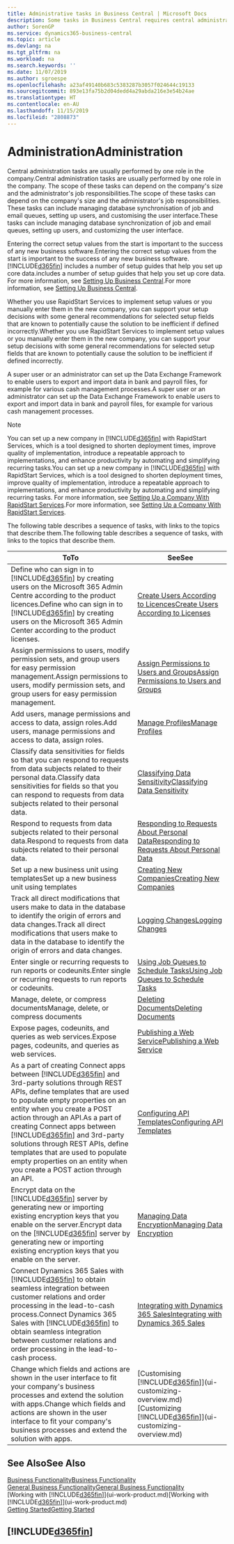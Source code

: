 ```yaml
---
title: Administrative tasks in Business Central | Microsoft Docs
description: Some tasks in Business Central requires central administration and setup. See what they are and learn what to do.
author: SorenGP
ms.service: dynamics365-business-central
ms.topic: article
ms.devlang: na
ms.tgt_pltfrm: na
ms.workload: na
ms.search.keywords: ''
ms.date: 11/07/2019
ms.author: sgroespe
ms.openlocfilehash: a23af49140b683c5383287b3057f024644c19133
ms.sourcegitcommit: 893e13fa75b2d04dedd4a29abda216e3e54b24ae
ms.translationtype: HT
ms.contentlocale: en-AU
ms.lasthandoff: 11/15/2019
ms.locfileid: "2808873"
---
```

# <a name="administration"></a><span data-ttu-id="d741f-104">Administration</span><span class="sxs-lookup"><span data-stu-id="d741f-104">Administration</span></span>
<span data-ttu-id="d741f-105">Central administration tasks are usually performed by one role in the company.</span><span class="sxs-lookup"><span data-stu-id="d741f-105">Central administration tasks are usually performed by one role in the company.</span></span> <span data-ttu-id="d741f-106">The scope of these tasks can depend on the company's size and the administrator's job responsibilities.</span><span class="sxs-lookup"><span data-stu-id="d741f-106">The scope of these tasks can depend on the company's size and the administrator's job responsibilities.</span></span> <span data-ttu-id="d741f-107">These tasks can include managing database synchronisation of job and email queues, setting up users, and customising the user interface.</span><span class="sxs-lookup"><span data-stu-id="d741f-107">These tasks can include managing database synchronization of job and email queues, setting up users, and customizing the user interface.</span></span>  

<span data-ttu-id="d741f-108">Entering the correct setup values from the start is important to the success of any new business software.</span><span class="sxs-lookup"><span data-stu-id="d741f-108">Entering the correct setup values from the start is important to the success of any new business software.</span></span> [!INCLUDE[d365fin](includes/d365fin_md.md)] <span data-ttu-id="d741f-109">includes a number of setup guides that help you set up core data.</span><span class="sxs-lookup"><span data-stu-id="d741f-109">includes a number of setup guides that help you set up core data.</span></span> <span data-ttu-id="d741f-110">For more information, see [Setting Up Business Central](setup.md).</span><span class="sxs-lookup"><span data-stu-id="d741f-110">For more information, see [Setting Up Business Central](setup.md).</span></span>

<span data-ttu-id="d741f-111">Whether you use RapidStart Services to implement setup values or you manually enter them in the new company, you can support your setup decisions with some general recommendations for selected setup fields that are known to potentially cause the solution to be inefficient if defined incorrectly.</span><span class="sxs-lookup"><span data-stu-id="d741f-111">Whether you use RapidStart Services to implement setup values or you manually enter them in the new company, you can support your setup decisions with some general recommendations for selected setup fields that are known to potentially cause the solution to be inefficient if defined incorrectly.</span></span>  

<span data-ttu-id="d741f-112">A super user or an administrator can set up the Data Exchange Framework to enable users to export and import data in bank and payroll files, for example for various cash management processes.</span><span class="sxs-lookup"><span data-stu-id="d741f-112">A super user or an administrator can set up the Data Exchange Framework to enable users to export and import data in bank and payroll files, for example for various cash management processes.</span></span>

> [!NOTE]
> <span data-ttu-id="d741f-113">You can set up a new company in [!INCLUDE[d365fin](includes/d365fin_md.md)] with RapidStart Services, which is a tool designed to shorten deployment times, improve quality of implementation, introduce a repeatable approach to implementations, and enhance productivity by automating and simplifying recurring tasks.</span><span class="sxs-lookup"><span data-stu-id="d741f-113">You can set up a new company in [!INCLUDE[d365fin](includes/d365fin_md.md)] with RapidStart Services, which is a tool designed to shorten deployment times, improve quality of implementation, introduce a repeatable approach to implementations, and enhance productivity by automating and simplifying recurring tasks.</span></span> <span data-ttu-id="d741f-114">For more information, see [Setting Up a Company With RapidStart Services](admin-set-up-a-company-with-rapidstart.md).</span><span class="sxs-lookup"><span data-stu-id="d741f-114">For more information, see [Setting Up a Company With RapidStart Services](admin-set-up-a-company-with-rapidstart.md).</span></span>

<span data-ttu-id="d741f-115">The following table describes a sequence of tasks, with links to the topics that describe them.</span><span class="sxs-lookup"><span data-stu-id="d741f-115">The following table describes a sequence of tasks, with links to the topics that describe them.</span></span>   

|<span data-ttu-id="d741f-116">**To**</span><span class="sxs-lookup"><span data-stu-id="d741f-116">**To**</span></span>|<span data-ttu-id="d741f-117">**See**</span><span class="sxs-lookup"><span data-stu-id="d741f-117">**See**</span></span>|  
|------------|-------------|  
|<span data-ttu-id="d741f-118">Define who can sign in to [!INCLUDE[d365fin](includes/d365fin_md.md)] by creating users on the Microsoft 365 Admin Centre according to the product licences.</span><span class="sxs-lookup"><span data-stu-id="d741f-118">Define who can sign in to [!INCLUDE[d365fin](includes/d365fin_md.md)] by creating users on the Microsoft 365 Admin Center according to the product licenses.</span></span>|[<span data-ttu-id="d741f-119">Create Users According to Licences</span><span class="sxs-lookup"><span data-stu-id="d741f-119">Create Users According to Licenses</span></span>](ui-how-users-permissions.md)| 
|<span data-ttu-id="d741f-120">Assign permissions to users, modify permission sets, and group users for easy permission management.</span><span class="sxs-lookup"><span data-stu-id="d741f-120">Assign permissions to users, modify permission sets, and group users for easy permission management.</span></span>|[<span data-ttu-id="d741f-121">Assign Permissions to Users and Groups</span><span class="sxs-lookup"><span data-stu-id="d741f-121">Assign Permissions to Users and Groups</span></span>](ui-how-users-permissions.md)|
|<span data-ttu-id="d741f-122">Add users, manage permissions and access to data, assign roles.</span><span class="sxs-lookup"><span data-stu-id="d741f-122">Add users, manage permissions and access to data, assign roles.</span></span>|[<span data-ttu-id="d741f-123">Manage Profiles</span><span class="sxs-lookup"><span data-stu-id="d741f-123">Manage Profiles</span></span>](admin-users-profiles-roles.md)|
|<span data-ttu-id="d741f-124">Classify data sensitivities for fields so that you can respond to requests from data subjects related to their personal data.</span><span class="sxs-lookup"><span data-stu-id="d741f-124">Classify data sensitivities for fields so that you can respond to requests from data subjects related to their personal data.</span></span>|[<span data-ttu-id="d741f-125">Classifying Data Sensitivity</span><span class="sxs-lookup"><span data-stu-id="d741f-125">Classifying Data Sensitivity</span></span>](admin-classifying-data-sensitivity.md)|
|<span data-ttu-id="d741f-126">Respond to requests from data subjects related to their personal data.</span><span class="sxs-lookup"><span data-stu-id="d741f-126">Respond to requests from data subjects related to their personal data.</span></span>|[<span data-ttu-id="d741f-127">Responding to Requests About Personal Data</span><span class="sxs-lookup"><span data-stu-id="d741f-127">Responding to Requests About Personal Data</span></span>](admin-responding-to-requests-about-personal-data.md)|
|<span data-ttu-id="d741f-128">Set up a new business unit using templates</span><span class="sxs-lookup"><span data-stu-id="d741f-128">Set up a new business unit using templates</span></span>|[<span data-ttu-id="d741f-129">Creating New Companies</span><span class="sxs-lookup"><span data-stu-id="d741f-129">Creating New Companies</span></span>](about-new-company.md)|
|<span data-ttu-id="d741f-130">Track all direct modifications that users make to data in the database to identify the origin of errors and data changes.</span><span class="sxs-lookup"><span data-stu-id="d741f-130">Track all direct modifications that users make to data in the database to identify the origin of errors and data changes.</span></span>|[<span data-ttu-id="d741f-131">Logging Changes</span><span class="sxs-lookup"><span data-stu-id="d741f-131">Logging Changes</span></span>](across-log-changes.md)|  
|<span data-ttu-id="d741f-132">Enter single or recurring requests to run reports or codeunits.</span><span class="sxs-lookup"><span data-stu-id="d741f-132">Enter single or recurring requests to run reports or codeunits.</span></span>|[<span data-ttu-id="d741f-133">Using Job Queues to Schedule Tasks</span><span class="sxs-lookup"><span data-stu-id="d741f-133">Using Job Queues to Schedule Tasks</span></span>](admin-job-queues-schedule-tasks.md)|  
|<span data-ttu-id="d741f-134">Manage, delete, or compress documents</span><span class="sxs-lookup"><span data-stu-id="d741f-134">Manage, delete, or compress documents</span></span>|[<span data-ttu-id="d741f-135">Deleting Documents</span><span class="sxs-lookup"><span data-stu-id="d741f-135">Deleting Documents</span></span>](admin-manage-documents.md)|  
|<span data-ttu-id="d741f-136">Expose pages, codeunits, and queries as web services.</span><span class="sxs-lookup"><span data-stu-id="d741f-136">Expose pages, codeunits, and queries as web services.</span></span>|[<span data-ttu-id="d741f-137">Publishing a Web Service</span><span class="sxs-lookup"><span data-stu-id="d741f-137">Publishing a Web Service</span></span>](across-how-publish-web-service.md)|
|<span data-ttu-id="d741f-138">As a part of creating Connect apps between [!INCLUDE[d365fin](includes/d365fin_md.md)] and 3rd-party solutions through REST APIs, define templates that are used to populate empty properties on an entity when you create a POST action through an API.</span><span class="sxs-lookup"><span data-stu-id="d741f-138">As a part of creating Connect apps between [!INCLUDE[d365fin](includes/d365fin_md.md)] and 3rd-party solutions through REST APIs, define templates that are used to populate empty properties on an entity when you create a POST action through an API.</span></span>|[<span data-ttu-id="d741f-139">Configuring API Templates</span><span class="sxs-lookup"><span data-stu-id="d741f-139">Configuring API Templates</span></span>](admin-configuring-api-template.md)|
|<span data-ttu-id="d741f-140">Encrypt data on the [!INCLUDE[d365fin](includes/d365fin_md.md)] server by generating new or importing existing encryption keys that you enable on the server.</span><span class="sxs-lookup"><span data-stu-id="d741f-140">Encrypt data on the [!INCLUDE[d365fin](includes/d365fin_md.md)] server by generating new or importing existing encryption keys that you enable on the server.</span></span>|[<span data-ttu-id="d741f-141">Managing Data Encryption</span><span class="sxs-lookup"><span data-stu-id="d741f-141">Managing Data Encryption</span></span>](admin-manage-data-encryption.md)|
|<span data-ttu-id="d741f-142">Connect Dynamics 365 Sales with [!INCLUDE[d365fin](includes/d365fin_md.md)] to obtain seamless integration between customer relations and order processing in the lead-to-cash process.</span><span class="sxs-lookup"><span data-stu-id="d741f-142">Connect Dynamics 365 Sales with [!INCLUDE[d365fin](includes/d365fin_md.md)] to obtain seamless integration between customer relations and order processing in the lead-to-cash process.</span></span>|[<span data-ttu-id="d741f-143">Integrating with Dynamics 365 Sales</span><span class="sxs-lookup"><span data-stu-id="d741f-143">Integrating with Dynamics 365 Sales</span></span>](admin-prepare-dynamics-365-for-sales-for-integration.md)|
|<span data-ttu-id="d741f-144">Change which fields and actions are shown in the user interface to fit your company's business processes and extend the solution with apps.</span><span class="sxs-lookup"><span data-stu-id="d741f-144">Change which fields and actions are shown in the user interface to fit your company's business processes and extend the solution with apps.</span></span>|<span data-ttu-id="d741f-145">[Customising [!INCLUDE[d365fin](includes/d365fin_md.md)]](ui-customizing-overview.md)</span><span class="sxs-lookup"><span data-stu-id="d741f-145">[Customizing [!INCLUDE[d365fin](includes/d365fin_md.md)]](ui-customizing-overview.md)</span></span>|

## <a name="see-also"></a><span data-ttu-id="d741f-146">See Also</span><span class="sxs-lookup"><span data-stu-id="d741f-146">See Also</span></span>
[<span data-ttu-id="d741f-147">Business Functionality</span><span class="sxs-lookup"><span data-stu-id="d741f-147">Business Functionality</span></span>](across-business-functionality.md)  
[<span data-ttu-id="d741f-148">General Business Functionality</span><span class="sxs-lookup"><span data-stu-id="d741f-148">General Business Functionality</span></span>](ui-across-business-areas.md)  
<span data-ttu-id="d741f-149">[Working with [!INCLUDE[d365fin](includes/d365fin_md.md)]](ui-work-product.md)</span><span class="sxs-lookup"><span data-stu-id="d741f-149">[Working with [!INCLUDE[d365fin](includes/d365fin_md.md)]](ui-work-product.md)</span></span>  
[<span data-ttu-id="d741f-150">Getting Started</span><span class="sxs-lookup"><span data-stu-id="d741f-150">Getting Started</span></span>](product-get-started.md)    

## [!INCLUDE[d365fin](includes/free_trial_md.md)]  
